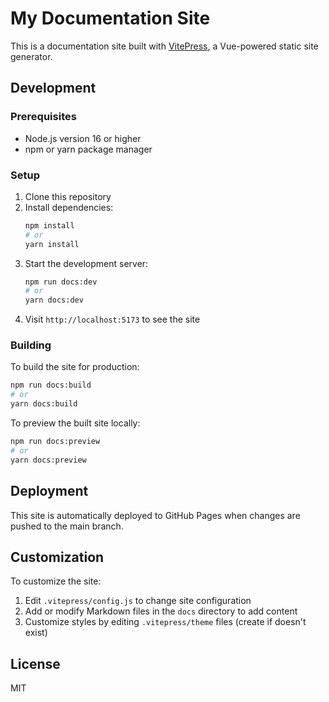 # My Documentation Site

This is a documentation site built with [VitePress](https://vitepress.dev/), a Vue-powered static site generator.

## Development

### Prerequisites

- Node.js version 16 or higher
- npm or yarn package manager

### Setup

1. Clone this repository
2. Install dependencies:
   ```bash
   npm install
   # or
   yarn install
   ```
3. Start the development server:
   ```bash
   npm run docs:dev
   # or
   yarn docs:dev
   ```
4. Visit `http://localhost:5173` to see the site

### Building

To build the site for production:

```bash
npm run docs:build
# or
yarn docs:build
```

To preview the built site locally:

```bash
npm run docs:preview
# or
yarn docs:preview
```

## Deployment

This site is automatically deployed to GitHub Pages when changes are pushed to the main branch.

## Customization

To customize the site:

1. Edit `.vitepress/config.js` to change site configuration
2. Add or modify Markdown files in the `docs` directory to add content
3. Customize styles by editing `.vitepress/theme` files (create if doesn't exist)

## License

MIT 